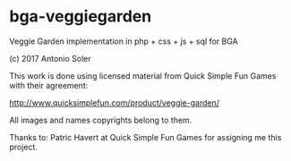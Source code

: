 # bga-veggiegarden
Veggie Garden implementation in php + css + js + sql for BGA

(c) 2017 Antonio Soler

This work is done using licensed material from Quick Simple Fun Games with their agreement:

http://www.quicksimplefun.com/product/veggie-garden/

All images and names copyrights belong to them.

Thanks to: Patric Havert at Quick Simple Fun Games for assigning me this project.
